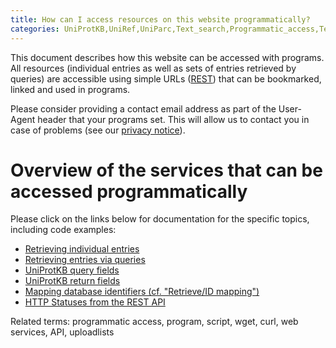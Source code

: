 ```yaml
---
title: How can I access resources on this website programmatically?
categories: UniProtKB,UniRef,UniParc,Text_search,Programmatic_access,Technical,faq
---
```


This document describes how this website can be accessed with programs. All resources (individual entries as well as sets of entries retrieved by queries) are accessible using simple URLs ([REST](https://en.wikipedia.org/wiki/Representational_State_Transfer)) that can be bookmarked, linked and used in programs.

Please consider providing a contact email address as part of the User-Agent header that your programs set. This will allow us to contact you in case of problems (see our [privacy notice](https://www.uniprot.org/help/privacy)).

# Overview of the services that can be accessed programmatically

Please click on the links below for documentation for the specific topics, including code examples:

-   [Retrieving individual entries](https://www.uniprot.org/help/api_retrieve_entries)
-   [Retrieving entries via queries](https://www.uniprot.org/help/api_queries)
-   [UniProtKB query fields](https://www.uniprot.org/help/query-fields)
-   [UniProtKB return fields](https://www.uniprot.org/help/return_fields)
-   [Mapping database identifiers (cf. "Retrieve/ID mapping")](https://www.uniprot.org/help/id-mapping)
-   [HTTP Statuses from the REST API](https://www.uniprot.org/help/rest-api-headers)

Related terms: programmatic access, program, script, wget, curl, web services, API, uploadlists
